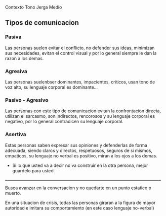 Contexto
Tono
Jerga
Medio

## Tipos de comunicacion

### Pasiva
Las personas suelen evitar el conflicto, no defender sus ideas, minimizan sus necesidades, evitan el control visual y por lo general siempre le dan la razon a los demas. 

### Agresiva
Las personas suelenbser dominantes, impacientes, criticos, usan tono de voz alto, su lenguaje corporal es dominante... 

### Pasivo - Agresivo
Las personas con este tipo de comunicacion evitan la confrontacion directa, utilizan el sarcasmo, son indirectos, rencorosos y su lenguaje corporal es negativo, por lo general contradicen su lenguaje corporal. 

### Asertiva
Estas personas saben expresar sus opiniones y defenderlas de forma adecuada, siendo claros y directos, respetuosos, seguros de si mismos, empaticos, su lenguaje no verbal es positivo, miran a los ojos a los demas. 

- Si lo que usted va a decir no va construir en la otra persona, mejor guardelo para usted. 

### 

---
Busca avanzar en la conversacion y no quedarte en un punto estatico o muerto. 

En una situacion de crisis, todas las personas giraran a la figura de mayor autoridad e imitara su comportamiento (en este caso lenguaje no-verbal)